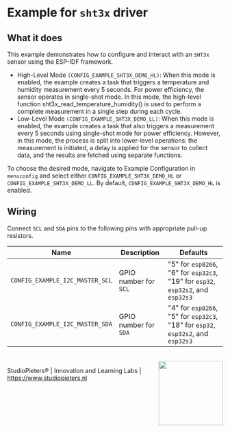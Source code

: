 # Example for `sht3x` driver

## What it does

This example demonstrates how to configure and interact with an `SHT3x` sensor using the ESP-IDF framework.

* High-Level Mode `(CONFIG_EXAMPLE_SHT3X_DEMO_HL)`:
When this mode is enabled, the example creates a task that triggers a temperature and humidity measurement every 5 seconds. For power efficiency, the sensor operates in single-shot mode. In this mode, the high-level function sht3x_read_temperature_humidity() is used to perform a complete measurement in a single step during each cycle.
* Low-Level Mode `(CONFIG_EXAMPLE_SHT3X_DEMO_LL)`:
When this mode is enabled, the example creates a task that also triggers a measurement every 5 seconds using single-shot mode for power efficiency. However, in this mode, the process is split into lower-level operations: the measurement is initiated, a delay is applied for the sensor to collect data, and the results are fetched using separate functions.

To choose the desired mode, navigate to Example Configuration in `menuconfig` and select either `CONFIG_EXAMPLE_SHT3X_DEMO_HL` or `CONFIG_EXAMPLE_SHT3X_DEMO_LL`. By default, `CONFIG_EXAMPLE_SHT3X_DEMO_HL` is enabled.

## Wiring


Connect `SCL` and `SDA` pins to the following pins with appropriate pull-up
resistors.

| Name | Description | Defaults |
|------|-------------|----------|
| `CONFIG_EXAMPLE_I2C_MASTER_SCL` | GPIO number for `SCL` | "5" for `esp8266`, "6" for `esp32c3`, "19" for `esp32`, `esp32s2`, and `esp32s3` |
| `CONFIG_EXAMPLE_I2C_MASTER_SDA` | GPIO number for `SDA` | "4" for `esp8266`, "5" for `esp32c3`, "18" for `esp32`, `esp32s2`, and `esp32s3` |

<br>

<img  style="float: right;" src="https://github.com/AchimPieters/ESP32-SmartPlug/blob/main/images/MIT%7C%20SOFTWARE%20WHITE.svg" width="150">

StudioPieters® | Innovation and Learning Labs | https://www.studiopieters.nl
